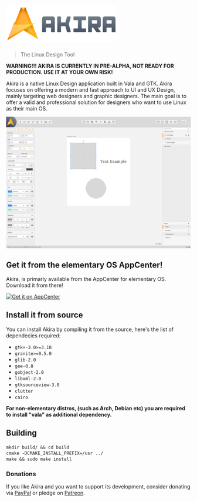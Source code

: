 # ![Akira](akira-logo-transparent.png)
> The Linux Design Tool

**WARNING!!! AKIRA IS CURRENTLY IN PRE-ALPHA, NOT READY FOR PRODUCTION. USE IT AT YOUR OWN RISK!**

Akira is a native Linux Design application built in Vala and GTK. Akira focuses on offering a modern and fast approach to UI and UX Design, mainly targeting web designers and graphic designers.
The main goal is to offer a valid and professional solution for designers who want to use Linux as their main OS.

![](akira-screenshot.png)

## Get it from the elementary OS AppCenter!
Akira, is primarly available from the AppCenter for elementary OS. Download it from there!

[![Get it on AppCenter](https://appcenter.elementary.io/badge.svg)](https://appcenter.elementary.io/com.github.alecaddd.akira)

## Install it from source
You can install Akira by compiling it from the source, here's the list of dependecies required:
 - `gtk+-3.0>=3.18`
 - `granite>=0.5.0`
 - `glib-2.0`
 - `gee-0.8`
 - `gobject-2.0`
 - `libxml-2.0`
 - `gtksourceview-3.0`
 - `clutter`
 - `cairo`
 
**For non-elementary distros, (such as Arch, Debian etc) you are required to install "vala" as additional dependency.**

## Building
```
mkdir build/ && cd build
cmake -DCMAKE_INSTALL_PREFIX=/usr ../
make && sudo make install
```

### Donations
If you like Akira and you want to support its development, consider donating via [PayPal](https://www.paypal.me/alecaddd) or pledge on [Patreon](https://www.patreon.com/alecaddd).
